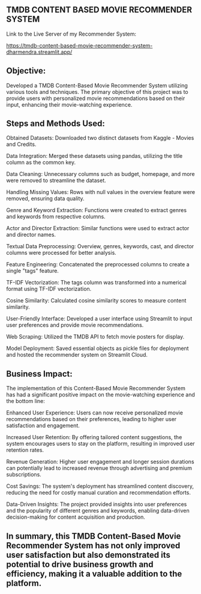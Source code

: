 ## TMDB CONTENT BASED MOVIE RECOMMENDER SYSTEM

Link to the Live Server of my Recommender System:

https://tmdb-content-based-movie-recommender-system-dharmendra.streamlit.app/

## Objective:
Developed a TMDB Content-Based Movie Recommender System utilizing various tools and techniques. The primary objective of this project was to provide users with personalized movie recommendations based on their input, enhancing their movie-watching experience.

## Steps and Methods Used:

Obtained Datasets: Downloaded two distinct datasets from Kaggle - Movies and Credits.

Data Integration: Merged these datasets using pandas, utilizing the title column as the common key.

Data Cleaning: Unnecessary columns such as budget, homepage, and more were removed to streamline the dataset.

Handling Missing Values: Rows with null values in the overview feature were removed, ensuring data quality.

Genre and Keyword Extraction: Functions were created to extract genres and keywords from respective columns.

Actor and Director Extraction: Similar functions were used to extract actor and director names.

Textual Data Preprocessing: Overview, genres, keywords, cast, and director columns were processed for better analysis.

Feature Engineering: Concatenated the preprocessed columns to create a single "tags" feature.

TF-IDF Vectorization: The tags column was transformed into a numerical format using TF-IDF vectorization.

Cosine Similarity: Calculated cosine similarity scores to measure content similarity.

User-Friendly Interface: Developed a user interface using Streamlit to input user preferences and provide movie recommendations.

Web Scraping: Utilized the TMDB API to fetch movie posters for display.

Model Deployment: Saved essential objects as pickle files for deployment and hosted the recommender system on Streamlit Cloud.

## Business Impact:

The implementation of this Content-Based Movie Recommender System has had a significant positive impact on the movie-watching experience and the bottom line:

Enhanced User Experience: Users can now receive personalized movie recommendations based on their preferences, leading to higher user satisfaction and engagement.

Increased User Retention: By offering tailored content suggestions, the system encourages users to stay on the platform, resulting in improved user retention rates.

Revenue Generation: Higher user engagement and longer session durations can potentially lead to increased revenue through advertising and premium subscriptions.

Cost Savings: The system's deployment has streamlined content discovery, reducing the need for costly manual curation and recommendation efforts.

Data-Driven Insights: The project provided insights into user preferences and the popularity of different genres and keywords, enabling data-driven decision-making for content acquisition and production.

## In summary, this TMDB Content-Based Movie Recommender System has not only improved user satisfaction but also demonstrated its potential to drive business growth and efficiency, making it a valuable addition to the platform.
